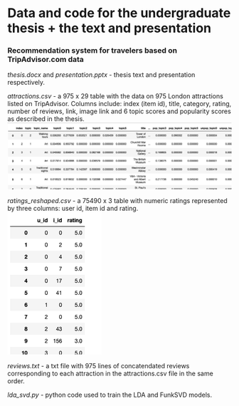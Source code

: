 # Data and code for the undergraduate thesis + the text and presentation
### Recommendation system for travelers based on TripAdvisor.com data

*thesis.docx* and *presentation.pptx* - thesis text and presentation respectively.

*attractions.csv* - a 975 x 29 table with the data on 975 London attractions listed on TripAdvisor. Columns include: index (item id), title, category, rating, number of reviews, link, image link and 6 topic scores and popularity scores as described in the thesis.
![](pictures/1.png)


*ratings_reshaped.csv* - a 75490 x 3 table  with numeric ratings represented by three columns: user id, item id and rating.
![](pictures/2.png)

*reviews.txt* - a txt file with 975 lines of concatendated reviews corresponding to each attraction in the attractions.csv file in the same order.

*lda_svd.py* - python code used to train the LDA and FunkSVD models.
